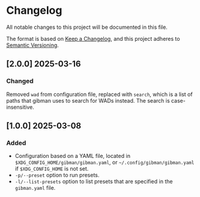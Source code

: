 # Changelog

All notable changes to this project will be documented in this file.

The format is based on [Keep a Changelog](https://keepachangelog.com/en/1.1.0/),
and this project adheres to [Semantic Versioning](https://semver.org/spec/v2.0.0.html).

## [2.0.0] 2025-03-16

### Changed

Removed `wad` from configuration file, replaced with `search`, which is a list
of paths that gibman uses to search for WADs instead. The search is
case-insensitive.

## [1.0.0] 2025-03-08

### Added

- Configuration based on a YAML file, located in
`$XDG_CONFIG_HOME/gibman/gibman.yaml`, or `~/.config/gibman/gibman.yaml` if
`$XDG_CONFIG_HOME` is not set.
- `-p/--preset` option to run presets.
- `-l/--list-presets` option to list presets that are specified in the
`gibman.yaml` file.
